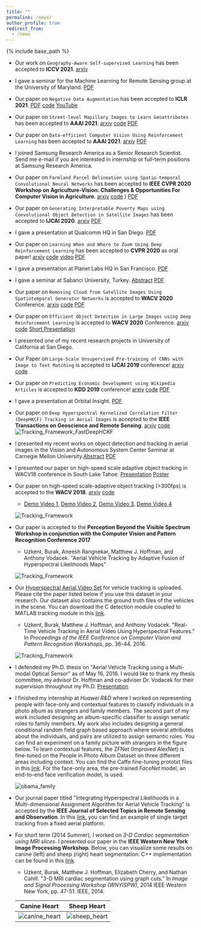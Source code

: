 ```yaml
---
title: ""
permalink: /news/
author_profile: true
redirect_from:
  - /news
---
```


{% include base_path %}
- Our work on `Geography-Aware Self-supervised Learning` has been accepted to **ICCV 2021**. [arxiv](https://arxiv.org/abs/2011.09980)

- I gave a seminar for the Machine Learning for Remote Sensing group at the University of Maryland. [PDF](../files/UMSeminar_Burak.pdf)

- Our paper on `Negative Data Augmentation` has been accepted to **ICLR 2021**. [PDF](https://openreview.net/forum?id=Ovp8dvB8IBH) [code](https://github.com/ermongroup/NDA) [YouTube](https://www.youtube.com/watch?v=K-1mN2mz66k&t=21s&ab_channel=HenryAILabs)

- Our paper on `Street-level Mapillary Images to Learn Geoattributes` has been accepted to **AAAI 2021**. [arxiv](https://arxiv.org/pdf/2006.08661.pdf) [code](https://github.com/sustainlab-group/mapillarygcn) [PDF](https://www.aaai.org/AAAI21Papers/AAAI-10056.LeeJ.pdf)

- Our paper on `Data-efficient Computer Vision Using Reinforcement Learning` has been accepted to **AAAI 2021**. [arxiv](https://arxiv.org/pdf/2006.04224.pdf) [PDF](https://www.aaai.org/AAAI21Papers/AAAI-10300.AyushK.pdf)

- I joined Samsung Research America as a Senior Research Scientist. Send me e-mail if you are interested in internship or full-term positions at Samsung Research America.

- Our paper on `Farmland Parcel Delineation using Spatio-temporal Convolutional Neural Networks` has been accepted to **IEEE CVPR 2020 Workshop on Agriculture-Vision: Challenges & Opportunities For Computer Vision in Agriculture**. [arxiv](https://arxiv.org/pdf/2004.05471.pdf) [code](https://github.com/sustainlab-group/ParcelDelineation)
) [PDF](https://openaccess.thecvf.com/content_CVPRW_2020/papers/w5/Aung_Farm_Parcel_Delineation_Using_Spatio-Temporal_Convolutional_Networks_CVPRW_2020_paper.pdf)

- Our paper on `Generating Interpretable Poverty Maps using Convolutional Object Detection in Satellite Images` has been accepted to **IJCAI 2020**. [arxiv](https://arxiv.org/pdf/2002.01612.pdf) [PDF](https://www.ijcai.org/Proceedings/2020/0608.pdf)

- I gave a presentation at Qualcomm HQ in San Diego. [PDF](../files/Qualcomm.pdf)

- Our paper on `Learning When and Where to Zoom Using Deep Reinforcement Learning` has been accepted to **CVPR 2020** as oral paper! [arxiv](https://arxiv.org/pdf/2003.00425.pdf) [code](https://github.com/ermongroup/PatchDrop) [video](https://www.youtube.com/watch?v=n0HGh2x6Cgg) [PDF](https://openaccess.thecvf.com/content_CVPR_2020/papers/Uzkent_Learning_When_and_Where_to_Zoom_With_Deep_Reinforcement_Learning_CVPR_2020_paper.pdf)

- I gave a presentation at Planet Labs HQ in San Francisco. [PDF](../files/Planet_Presentation.pdf)

- I gave a seminar at Sabanci University, Turkey. [Abstract](https://mfg.sabanciuniv.edu/tr/events-detail/21371) [PDF](../files/Sabanci_Seminar.pdf)

- Our paper on `Removing Cloud from Satellite Images Using Spatiotemporal Generator Networks` is accepted to **WACV 2020** Conference. [arxiv](https://arxiv.org/pdf/1912.06838.pdf) [code](https://github.com/VSAnimator/stgan) [PDF](https://openaccess.thecvf.com/content_WACV_2020/papers/Sarukkai_Cloud_Removal_from_Satellite_Images_using_Spatiotemporal_Generator_Networks_WACV_2020_paper.pdf)

- Our paper on `Efficient Object Detection in Large Images using Deep Reinforcement Learning` is accepted to **WACV 2020** Conference. [arxiv](https://arxiv.org/pdf/1912.03966.pdf) [code](https://github.com/uzkent/EfficientObjectDetection) [Short Presentation](../files/WACV_Short.pdf)

- I presented one of my recent research projects in University of California at San Diego.

- Our Paper on `Large-Scale Unsupervised Pre-training of CNNs with Image to Text Matching` is accepted to **IJCAI 2019** conference! [arxiv](https://arxiv.org/pdf/1905.02506.pdf) [code](https://github.com/uzkent/WikiSatNet)

- Our paper on `Predicting Economic Development using Wikipedia Articles` is accepted to **KDD 2019** conference! [arxiv](https://arxiv.org/pdf/1905.01627.pdf) [code](https://github.com/uzkent/WikipediaPovertyMapping) [PDF](https://dl.acm.org/doi/10.1145/3292500.3330784)

- I gave a presentation at Orbital Insight. [PDF](../files/Orbital_Insight_Presentation.pdf)

- Our paper on `Deep Hyperspectral Kernelized Correlation Filter (DeepHKCF) Tracking in Aerial Images` is accepted to the **IEEE Transactions on Geoscience and Remote Sensing**. [arxiv](https://arxiv.org/abs/1711.07235) [code](https://github.com/uzkent/HKCF_Tracker)
	![Tracking_Framework_FastDeepHCKF](../images/FastDeepHKCF_Framework.png)

- I presented my recent works on object detection and tracking in aerial images in the Vision and Autonomous System Center Seminar at Carnegie Mellon University.[Abstract](https://www.ri.cmu.edu/event/object-detection-and-tracking-on-low-resolution-aerial-images/) [PDF](../files/CMU_VSAR_Seminar.pdf)

- I presented our paper on high-speed scale adaptive object tracking in WACV18 conference in South Lake Tahoe. [Presentation](../files/WACV18_Presentation.pdf) [Poster](../files/WACV18_Poster.pdf)

- Our paper on high-speed scale-adaptive object tracking (>300fps) is accepted to the **WACV 2018**. [arxiv](https://arxiv.org/pdf/1801.06729.pdf) [code](https://github.com/uzkent/EnKCF_Tracker)

  - [Demo Video 1](https://www.youtube.com/embed/dWeIbECiVkY?ecver=1), [Demo Video 2](https://www.youtube.com/embed/ZCnAjxJkseY?ecver=1), [Demo Video 3](https://www.youtube.com/embed/hAxA903YH2Y?ecver=1), [Demo Video 4](https://www.youtube.com/embed/h-yXx1A2dL0?ecver=1)

  ![Tracking_Framework](../images/EnKCF_Framework.png)

- Our paper is accepted to the **Perception Beyond the Visible Spectrum Workshop in conjunction with the Computer Vision and Pattern Recognition Conference 2017**

	- Uzkent, Burak, Aneesh Rangnekar, Matthew J. Hoffman, and Anthony Vodacek. "Aerial Vehicle Tracking by Adaptive Fusion of Hyperspectral Likelihoods Maps"

	![Tracking_Framework](../images/CVPRW17_Tracking.png)

- Our [Hyperspectral Aerial Video Set](https://uzkent.github.io/datasets/) for vehicle tracking is uploaded. Please cite the paper listed below if you use this dataset in your research. Our dataset also contains the ground truth files of the vehicles in the scene. You can download the C detection module coupled to MATLAB tracking module in this [link](https://github.com/uzkent/CVPRW17_Paper_Code).

	- Uzkent, Burak, Matthew J. Hoffman, and Anthony Vodacek. "Real-Time Vehicle Tracking in Aerial Video Using Hyperspectral Features." In *Proceedings of the IEEE Conference on Computer Vision and Pattern Recognition Workshops*, pp. 36-44. 2016.

	![Tracking_Framework](../images/CVPRW16_Tracking.png)

- I defended my Ph.D. thesis on "Aerial Vehicle Tracking using a Multi-modal Optical Sensor" as of May 16, 2016. I would like to thank my thesis committee, my advisor Dr. Hoffman and co-adviser Dr. Vodacek for their supervision throughout my Ph.D. [Presentation](../files/Thesis.Defense.pdf)

- I finished my internship at *Huawei R&D* where I worked on representing people with face-only and contextual features to classify individuals in a photo album as strangers and family members. The second part of my work included designing an album-specific classifier to assign sematic roles to family members. My work also includes designing a general conditional random field graph based approach where several attributes about the individuals, and pairs are utilized to assign semantic roles. You can find an experiment on a family picture with strangers in the figure below. To learn contextual features, the ZFNet (Improved AlexNet) is fine-tuned on the People in Photo Album Dataset on three different areas including context. You can find the Caffe fine-tuning prototxt files in this [link](https://github.com/uzkent/AlexNet_FineTuned_PersonRecognition). For the face-only area, the pre-trained *FaceNet* model, an end-to-end face verification model, is used.

	![obama_family](../images/Obama_Family.jpg)

- Our journal paper titled "Integrating Hyperspectral Likelihoods in a Multi-dimensional Assignment Algorithm for Aerial Vehicle Tracking" is accepted by the **IEEE Journal of Selected Topics in Remote Sensing and Observation**. In this [link](https://www.youtube.com/watch?v=scRQjEMGSRE), you can find an example of single target tracking from a fixed aerial platform.

- For short term (2014 Summer), I worked on *3-D Cardiac segmentation using MRI slices*. I presented our paper in the **IEEE Western New York Image Processing Workshop**. Below, you can visualize some results on canine (left) and sheep (right) heart segmentation. C++ implementation can be found in this [link](https://github.com/uzkent/3D_MRI_Segmentation).

	- Uzkent, Burak, Matthew J. Hoffman, Elizabeth Cherry, and Nathan Cahill. "3-D MRI cardiac segmentation using graph cuts." In *Image and Signal Processing Workshop (WNYISPW)*, 2014 IEEE Western New York, pp. 47-51. IEEE, 2014.

	Canine Heart             |  Sheep Heart
	:-------------------------:|:-------------------------:
	![canine_heart](../images/Canine_Heart_Segmentation.png)  |  ![sheep_heart](../images/Sheep_Heart_Segmentation.png)
